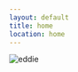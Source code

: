 ```yaml
---
layout: default
title: home
location: home
---
```

![eddie](http://www.gravatar.com/avatar/4f927d146db729ae5602eb6d8b3aa8fc.png "Eddie Gravatar")